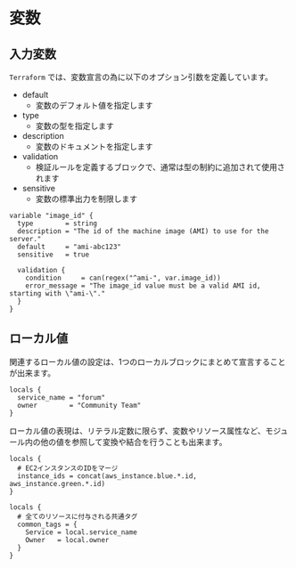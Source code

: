 # 変数

## 入力変数

`Terraform` では、変数宣言の為に以下のオプション引数を定義しています。

- default
    - 変数のデフォルト値を指定します
- type
    - 変数の型を指定します
- description
    - 変数のドキュメントを指定します
- validation
    - 検証ルールを定義するブロックで、通常は型の制約に追加されて使用されます
- sensitive
    - 変数の標準出力を制限します

```
variable "image_id" {
  type        = string
  description = "The id of the machine image (AMI) to use for the server."
  default     = "ami-abc123"
  sensitive   = true

  validation {
    condition     = can(regex("^ami-", var.image_id))
    error_message = "The image_id value must be a valid AMI id, starting with \"ami-\"."
  }
}
```

## ローカル値

関連するローカル値の設定は、1つのローカルブロックにまとめて宣言することが出来ます。

```
locals {
  service_name = "forum"
  owner        = "Community Team"
}
```

ローカル値の表現は、リテラル定数に限らず、変数やリソース属性など、モジュール内の他の値を参照して変換や結合を行うことも出来ます。

```
locals {
  # EC2インスタンスのIDをマージ
  instance_ids = concat(aws_instance.blue.*.id, aws_instance.green.*.id)
}

locals {
  # 全てのリソースに付与される共通タグ
  common_tags = {
    Service = local.service_name
    Owner   = local.owner
  }
}
```
